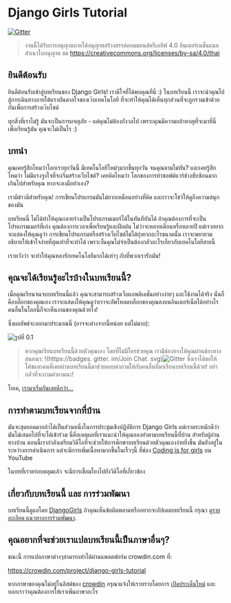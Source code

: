 # Django Girls Tutorial

[![Gitter](https://badges.gitter.im/DjangoGirls/tutorial.svg)](https://gitter.im/DjangoGirls/tutorial)

> งานนี้ได้รับการอนุญาตภายใต้อนุญาตสร้างสรรค์คอมมอนส์ครีเอทีฟ 4.0 อินเตอร์เนชั่นแนล สำเนาใบอนุญาต ชม https://creativecommons.org/licenses/by-sa/4.0/thai

## ยินดีต้อนรับ

ยินดีต้อนรับเข้าสู่บทเรียนของ Django Girls! เราดีใจที่ได้พบคุณที่นี่ :) ในบทเรียนนี้ เราจะนำคุณไปสู่การเดินทางภายใต้แรงบันดาลใจของเว๊บเทคโนโลยี ที่จะทำให้คุณได้เห็นทุกส่วนที่จะถูกรวมเข้าด้วยกันเพื่อการสร้างเว๊บไซต์

ทุกสิ่งที่เราไม่รู้ มันจะเป็นการผจญภัย - แต่คุณไม่ต้องกังวลไป เพราะคุณมีความกล้าหาญที่จะมาที่นี่เพื่อเรียนรู้มัน คุณจะไม่เป็นไร :)

## บทนำ

คุณเคยรู้สึกไหมว่าโลกเราทุกวันนี้ มีเทคโนโลยีใหม่ๆมากขึ้นทุกวัน จนคุณตามไม่ทัน? และเคยรู้สึกไหมว่า ไม่มีแรงจูงใจที่จะเริ่มสร้างเว็บไซต์? เคยคิดไหมว่า โลกของการทำซอฟต์แวร์ช่างซับซ้อนมากเกินไปสำหรับคุณ หากจะลงมือทำเอง?

เรามีข่าวดีสำหรับคุณ! การเขียนโปรแกรมมันไม่ยากเหมือนอย่างที่คิด และเราจะโชว์ให้ดูถึงความสนุกของมัน

บทเรียนนี้ ไม่ได้ทำให้คุณกลายร่างเป็นโปรแกรมเมอร์ได้ในทันทีทันได้ ถ้าคุณต้องการที่จะเป็นโปรแกรมเมอร์ที่เก่ง คุณต้องการเวลาเพื่อเรียนรู้และฝึกฝน ไม่ว่าจะหลายเดือนหรือหลายปี แต่เราอยากจะแสดงให้คุณดูว่า การเขียนโปรแกรมหรือสร้างเว็บไซต์ไม่ได้ยุ่งยากอะไรขนาดนั้น เราจะพยายามอธิบายให้เข้าใจง่ายที่สุดเท่าที่จะทำได้ เพราะงั้นคุณไม่จำเป็นต้องกลัวอะไรเกี่ยวกับเทคโนโลยีสายนี้

เราหวังว่า จะทำให้คุณหลงรักเทคโนโลยีมากได้เท่าๆ กับที่พวกเรารักมัน!

## คุณจะได้เรียนรู้อะไรบ้างในบทเรียนนี้?

เมื่อคุณเรียนจนจบบทเรียนนี้แล้ว คุณจะสามารถสร้างเว็บแอพลิเคชั่นอย่างง่ายๆ และใช้งานได้จริง นั่นก็คือบล็อกของคุณเอง เราจะแสดงให้คุณดูว่าเราจะอัพโหลดบล็อกของคุณลงบนอินเตอร์เน็ตได้อย่างไร คนอื่นในโลกนี้ก็จะเห็นงานของคุณด้วยไง!

ซึ่งผลลัพธ์จะออกมาประมาณนี้ (อาจจะต่างจากนี้หน่อย แต่ไม่มาก):

![รูปที่ 0.1](images/application.png)

> หากคุณเรียนบทเรียนนี้ด้วยตัวคุณเอง โดยที่ไม่มีใครช่วยคุณ เรามีช่องทางให้คุณผ่านช่องทางสนทนา: !(https://badges. gitter. im/Join Chat. svg)![Gitter](https://badges.gitter.im/DjangoGirls/tutorial.svg) ซึ่งเราได้ขอให้โค้ชและคนที่เคยผ่านบทเรียนนี้มาช่วยตอบคำถามให้กับคนอื่นที่มาเรียนบทเรียนนี้ด้วย! อย่ากลัวที่จะถามคำถามนะ!</p> </blockquote> 
> 
> โอเค, [เรามาเริ่มกันเลยดีกว่า...](./how_the_internet_works/README.md)
> 
> ## การทำตามบทเรียนจากที่บ้าน
> 
> มันจะสุดยอดมากถ้าได้เป็นส่วนหนึ่งในการประชุมเชิงปฏิบัติการ Django Girls แต่เราตระหนักดีว่า มันไม่เสมอไปที่จะได้เข้าร่วม นี่คือเหตุผลที่เราแนะนำให้คุณลองทำตามบทเรียนนี้ที่บ้าน สำหรับผู้อ่านทางบ้าน ตอนนี้เรากำลังเตรียมวิดีโอที่จะช่วยให้การศึกษาบทเรียนด้วยตัวคุณเองง่ายยิ่งขึ้น มันยังอยู่ในระหว่างการดำเนินการ แต่จะมีการเพิ่มเนื้อหามากขึ้นในเร็วๆนี้ ที่ช่อง [Coding is for girls](https://www.youtube.com/channel/UC0hNd2uW8jTR5K3KBzRuG2A/feed) บน YouTube
> 
> ในบทที่เราครอบคลุมแล้ว จะมีการเชื่อมโยงไปยังวิดิโอที่เกี่ยวข้อง
> 
> ## เกี่ยวกับบทเรียนนี้ และ การร่วมพัฒนา
> 
> บทเรียนนี้ดูแลโดย [DjangoGirls](https://djangogirls.org/) ถ้าคุณเห็นข้อผิดพลาดหรืออยากจะอัปเดตบทเรียนนี้ กรุณา [ดูรายละเอียด แนวทางการร่วมพัฒนา](https://github.com/DjangoGirls/tutorial/blob/master/README.md).
> 
> ## คุณอยากที่จะช่วยเราแปลบทเรียนนี้เป็นภาษาอื่นๆ?
> 
> ขณะนี้ การแปลภาษาต่างๆสามารถทำได้ผ่านแพลตฟอร์ม crowdin.com ที่:
> 
> https://crowdin.com/project/django-girls-tutorial
> 
> หากภาษาของคุณไม่อยู่ในลิสต์ของ [crowdin](https://crowdin.com/) กรุณาแจ้งให้เราทราบโดยการ [เปิดประเด็นใหม่](https://github.com/DjangoGirls/tutorial/issues/new) และบอกเราว่าคุณต้องการให้เราเพิ่มภาษาอะไร